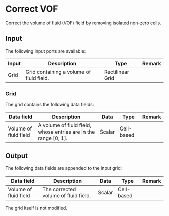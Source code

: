 # Correct VOF

Correct the volume of fluid (VOF) field by removing isolated non-zero cells.

## Input

The following input ports are available:

| Input                     | Description                                                                           | Type              | Remark    |
|---------------------------|---------------------------------------------------------------------------------------|-------------------|-----------|
| Grid                      | Grid containing a volume of fluid field.                                              | Rectilinear Grid  |           |

### Grid

The grid contains the following data fields:

| Data field            | Description                                                  | Data   | Type       | Remark |
| --------------------- | ------------------------------------------------------------ | ------ | ---------- | ------ |
| Volume of fluid field | A volume of fluid field, whose entries are in the range [0, 1]. | Scalar | Cell-based |        |

## Output

The following data fields are appended to the input grid:

| Data field            | Description                          | Data   | Type       | Remark |
| --------------------- | ------------------------------------ | ------ | ---------- | ------ |
| Volume of fluid field | The corrected volume of fluid field. | Scalar | Cell-based |        |

The grid itself is not modified.

